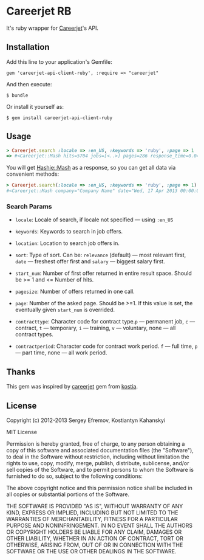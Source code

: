 # Careerjet RB

It's ruby wrapper for [Careerjet](http://www.careerjet.com)'s API.

## Installation

Add this line to your application's Gemfile:

    gem 'careerjet-api-client-ruby', :require => "careerjet"

And then execute:

    $ bundle

Or install it yourself as:

    $ gem install careerjet-api-client-ruby
    
## Usage

```ruby
> Careerjet.search :locale => :en_US, :keywords => 'ruby', :page => 1
=> #<Careerjet::Mash hits=5704 jobs=[<..>] pages=286 response_time=0.0434670448303223 type="JOBS"> 
```

You will get [Hashie::Mash](https://github.com/intridea/hashie#mash) as a response,
so you can get all data via convenient methods:

```ruby
> Careerjet.search(:locale => :en_US, :keywords => 'ruby', :page => 1).jobs.first
#<Careerjet::Mash company="Company Name" date="Wed, 17 Apr 2013 00:00:00 GMT" description=" <..>" url="http://..."> 
```


### Search Params

* `locale`: Locale of search, if locale not specified — using `:en_US`

* `keywords`: Keywords to search in job offers.

* `location`: Location to search job offers in.

* `sort`: Type of sort. Can be: `relevance` (default) — most relevant first, `date` — freshest offer first and `salary` — biggest salary first.

* `start_num`: Number of first offer returned in entire result space. Should be >= 1 and <= Number of hits.

* `pagesize`: Number of offers returned in one call.

* `page`: Number of the asked page. Should be >=1. If this value is set, the eventually given `start_num` is overrided.

* `contracttype`: Character code for contract type.`p` — permanent job, `c` — contract, `t` — temporary, `i` — training, `v` — voluntary, none — all contract types.

* `contractperiod`: Character code for contract work period. `f` — full time, `p` — part time, none — all work period.

## Thanks

This gem was inspired by [careerjet](https://github.com/kostia/careerjet) gem from [kostia](https://github.com/kostia).

## License

Copyright (c) 2012-2013 Sergey Efremov, Kostiantyn Kahanskyi

MIT License

Permission is hereby granted, free of charge, to any person obtaining
a copy of this software and associated documentation files (the
"Software"), to deal in the Software without restriction, including
without limitation the rights to use, copy, modify, merge, publish,
distribute, sublicense, and/or sell copies of the Software, and to
permit persons to whom the Software is furnished to do so, subject to
the following conditions:

The above copyright notice and this permission notice shall be
included in all copies or substantial portions of the Software.

THE SOFTWARE IS PROVIDED "AS IS", WITHOUT WARRANTY OF ANY KIND,
EXPRESS OR IMPLIED, INCLUDING BUT NOT LIMITED TO THE WARRANTIES OF
MERCHANTABILITY, FITNESS FOR A PARTICULAR PURPOSE AND
NONINFRINGEMENT. IN NO EVENT SHALL THE AUTHORS OR COPYRIGHT HOLDERS BE
LIABLE FOR ANY CLAIM, DAMAGES OR OTHER LIABILITY, WHETHER IN AN ACTION
OF CONTRACT, TORT OR OTHERWISE, ARISING FROM, OUT OF OR IN CONNECTION
WITH THE SOFTWARE OR THE USE OR OTHER DEALINGS IN THE SOFTWARE.

